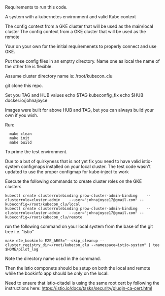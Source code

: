 Requirements to run this code.  

A system with a kubernetes environment and valid Kube context

The config context from a GKE cluster that will be used as the main/local cluster
The config context from a GKE cluster that will be used as the remote

Your on your own for the initial requiremenets to properly connect and use GKE. 

Put those config files in an emptry directory.  Name one as local
the name of the other file is flexible.  

Assume cluster directory name is:  /root/kubecon_clu 

git clone this repo.  

Set you TAG and HUB values
echo $TAG
kubeconfig_fix
echo $HUB
docker.io/johnajoyce

Images were built for above HUB and TAG,  but you can always build
your own if you wish.  

Run:
```
  make clean
  make init
  make build
```
To prime the test environment.   

Due to a but of quirkyness that is not yet fix you need to have valid istio-system configmaps installed
on your local cluster. The test code wasn't updated to use the proper configmap for kube-inject to work

Execute the following commands to create cluster roles on the GKE clusters. 
```
kubectl create clusterrolebinding prow-cluster-admin-binding    --clusterrole=cluster-admin    --user="johnajoyce17@gmail.com" --kubeconfig=/root/kubecon_clu/local
kubectl create clusterrolebinding prow-cluster-admin-binding    --clusterrole=cluster-admin    --user="johnajoyce17@gmail.com" --kubeconfig=/root/kubecon_clu/remote
```
run the following command on your local system from the base of the git tree i.e. "istio"
```
make e2e_bookinfo E2E_ARGS="--skip_cleanup --cluster_registry_dir=/root/kubecon_clu --namespace=istio-system" | tee $HOME/pilot_log
```
Note the directory name used in the command.  

Then the Istio componets should be setup on both the local and remote while the bookinfo app should be only on the local. 

Need to ensure that istio-citadel is using the same root cert by following the instructions here:
https://istio.io/docs/tasks/security/plugin-ca-cert.html
